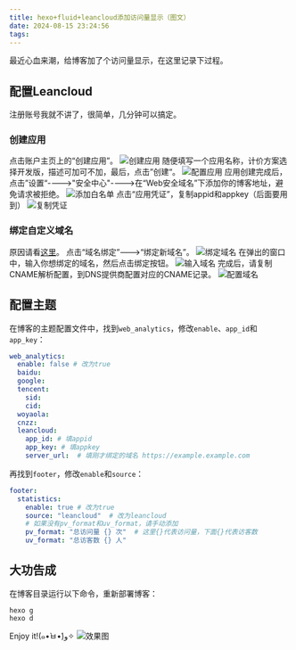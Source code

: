 ```yaml
---
title: hexo+fluid+leancloud添加访问量显示（图文）
date: 2024-08-15 23:24:56
tags:
---
```

最近心血来潮，给博客加了个访问量显示，在这里记录下过程。
## 配置Leancloud
注册账号我就不讲了，很简单，几分钟可以搞定。
### 创建应用
点击账户主页上的“创建应用”。
![创建应用](https://mediacdn.uuu.me.uk/imgs/2024-8-15/1.png "创建应用")
随便填写一个应用名称，计价方案选择开发版，描述可加可不加，最后，点击”创建“。
![配置应用](https://mediacdn.uuu.me.uk/imgs/2024-8-15/2.png "配置应用")
应用创建完成后，点击”设置“---->"安全中心"---->在“Web安全域名”下添加你的博客地址，避免请求被拒绝。
![添加白名单](https://mediacdn.uuu.me.uk/imgs/2024-8-15/3.png "添加白名单")
点击“应用凭证”，复制appid和appkey（后面要用到）
![复制凭证](https://mediacdn.uuu.me.uk/imgs/2024-8-15/7.png "复制凭证")
### 绑定自定义域名
原因请看[这里](https://github.com/orgs/walinejs/discussions/1203)。
点击“域名绑定”--->“绑定新域名”。
![绑定域名](https://mediacdn.uuu.me.uk/imgs/2024-8-15/4.png "绑定域名")
在弹出的窗口中，输入你想绑定的域名，然后点击绑定按钮。
![输入域名](https://mediacdn.uuu.me.uk/imgs/2024-8-15/5.png "输入域名")
完成后，请复制CNAME解析配置，到DNS提供商配置对应的CNAME记录。
![配置域名](https://mediacdn.uuu.me.uk/imgs/2024-8-15/6.png "配置域名")
## 配置主题
在博客的主题配置文件中，找到`web_analytics`，修改`enable`、`app_id`和`app_key`：
```yaml
web_analytics:
  enable: false # 改为true
  baidu:
  google:
  tencent:
    sid:
    cid:
  woyaola:
  cnzz:
  leancloud:
    app_id: # 填appid
    app_key: # 填appkey
    server_url:  # 填刚才绑定的域名 https://example.example.com
```
再找到`footer`，修改`enable`和`source`：
```yaml
footer:
  statistics:
    enable: true # 改为true
    source: "leancloud"  # 改为leancloud
    # 如果没有pv_format和uv_format，请手动添加
    pv_format: "总访问量 {} 次"  # 这里{}代表访问量，下面{}代表访客数
    uv_format: "总访客数 {} 人"
```
## 大功告成
在博客目录运行以下命令，重新部署博客：
```
hexo g
hexo d
```
Enjoy it!(๑•̀ㅂ•́)و✧
![效果图](https://mediacdn.uuu.me.uk/imgs/2024-8-15/8.png "效果图")
